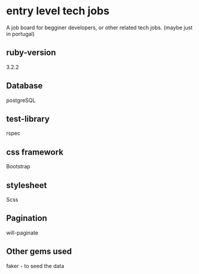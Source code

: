 # entry level tech jobs

A job board for begginer developers, or other related tech jobs. (maybe just in portugal)

## ruby-version

3.2.2

## Database

postgreSQL

## test-library

rspec

## css framework

Bootstrap

## stylesheet

Scss

## Pagination

will-paginate

## Other gems used

faker - to seed the data
